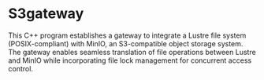 # S3gateway

This C++ program establishes a gateway to integrate a Lustre file system (POSIX-compliant) with MinIO, an S3-compatible object storage system. The gateway enables seamless translation of file operations between Lustre and MinIO while incorporating file lock management for concurrent access control.

